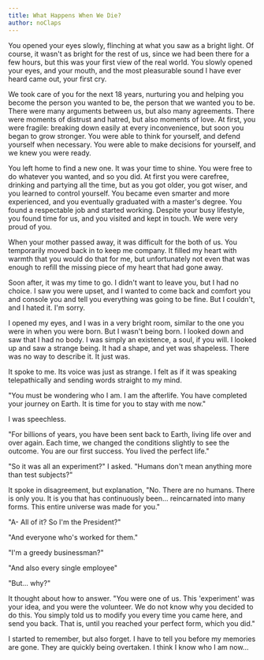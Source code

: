 ```yaml
---
title: What Happens When We Die?
author: noClaps
---
```


You opened your eyes slowly, flinching at what you saw as a bright light. Of course, it wasn't as bright for the rest of us, since we had been there for a few hours, but this was your first view of the real world. You slowly opened your eyes, and your mouth, and the most pleasurable sound I have ever heard came out, your first cry.

We took care of you for the next 18 years, nurturing you and helping you become the person you wanted to be, the person that we wanted you to be. There were many arguments between us, but also many agreements. There were moments of distrust and hatred, but also moments of love. At first, you were fragile: breaking down easily at every inconvenience, but soon you began to grow stronger. You were able to think for yourself, and defend yourself when necessary. You were able to make decisions for yourself, and we knew you were ready.

You left home to find a new one. It was your time to shine. You were free to do whatever you wanted, and so you did. At first you were carefree, drinking and partying all the time, but as you got older, you got wiser, and you learned to control yourself. You became even smarter and more experienced, and you eventually graduated with a master's degree. You found a respectable job and started working. Despite your busy lifestyle, you found time for us, and you visited and kept in touch. We were very proud of you.

When your mother passed away, it was difficult for the both of us. You temporarily moved back in to keep me company. It filled my heart with warmth that you would do that for me, but unfortunately not even that was enough to refill the missing piece of my heart that had gone away.

Soon after, it was my time to go. I didn't want to leave you, but I had no choice. I saw you were upset, and I wanted to come back and comfort you and console you and tell you everything was going to be fine. But I couldn't, and I hated it. I'm sorry.

I opened my eyes, and I was in a very bright room, similar to the one you were in when you were born. But I wasn't being born. I looked down and saw that I had no body. I was simply an existence, a soul, if you will. I looked up and saw a strange being. It had a shape, and yet was shapeless. There was no way to describe it. It just was.

It spoke to me. Its voice was just as strange. I felt as if it was speaking telepathically and sending words straight to my mind.

"You must be wondering who I am. I am the afterlife. You have completed your journey on Earth. It is time for you to stay with me now."

I was speechless.

"For billions of years, you have been sent back to Earth, living life over and over again. Each time, we changed the conditions slightly to see the outcome. You are our first success. You lived the perfect life."

"So it was all an experiment?" I asked. "Humans don't mean anything more than test subjects?"

It spoke in disagreement, but explanation, "No. There are no humans. There is only you. It is you that has continuously been... reincarnated into many forms. This entire universe was made for you."

"A- All of it? So I'm the President?"

"And everyone who's worked for them."

"I'm a greedy businessman?"

"And also every single employee"

"But... why?"

It thought about how to answer. "You were one of us. This 'experiment' was your idea, and you were the volunteer. We do not know why you decided to do this. You simply told us to modify you every time you came here, and send you back. That is, until you reached your perfect form, which you did."

I started to remember, but also forget. I have to tell you before my memories are gone. They are quickly being overtaken. I think I know who I am now...
